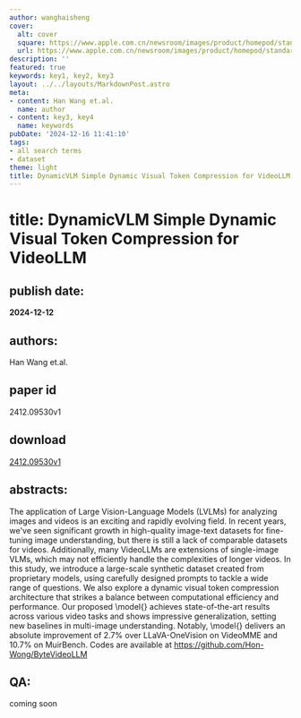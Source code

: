 ```yaml
---
author: wanghaisheng
cover:
  alt: cover
  square: https://www.apple.com.cn/newsroom/images/product/homepod/standard/Apple-HomePod-hero-230118_big.jpg.large_2x.jpg
  url: https://www.apple.com.cn/newsroom/images/product/homepod/standard/Apple-HomePod-hero-230118_big.jpg.large_2x.jpg
description: ''
featured: true
keywords: key1, key2, key3
layout: ../../layouts/MarkdownPost.astro
meta:
- content: Han Wang et.al.
  name: author
- content: key3, key4
  name: keywords
pubDate: '2024-12-16 11:41:10'
tags:
- all search terms
- dataset
theme: light
title: DynamicVLM Simple Dynamic Visual Token Compression for VideoLLM
---
```


# title: DynamicVLM Simple Dynamic Visual Token Compression for VideoLLM 
## publish date: 
**2024-12-12** 
## authors: 
  Han Wang et.al. 
## paper id
2412.09530v1
## download
[2412.09530v1](http://arxiv.org/abs/2412.09530v1)
## abstracts:
The application of Large Vision-Language Models (LVLMs) for analyzing images and videos is an exciting and rapidly evolving field. In recent years, we've seen significant growth in high-quality image-text datasets for fine-tuning image understanding, but there is still a lack of comparable datasets for videos. Additionally, many VideoLLMs are extensions of single-image VLMs, which may not efficiently handle the complexities of longer videos. In this study, we introduce a large-scale synthetic dataset created from proprietary models, using carefully designed prompts to tackle a wide range of questions. We also explore a dynamic visual token compression architecture that strikes a balance between computational efficiency and performance. Our proposed \model{} achieves state-of-the-art results across various video tasks and shows impressive generalization, setting new baselines in multi-image understanding. Notably, \model{} delivers an absolute improvement of 2.7\% over LLaVA-OneVision on VideoMME and 10.7\% on MuirBench. Codes are available at https://github.com/Hon-Wong/ByteVideoLLM
## QA:
coming soon
